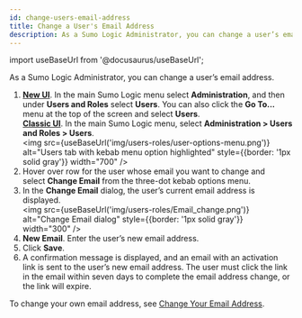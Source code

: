 ```yaml
---
id: change-users-email-address
title: Change a User's Email Address
description: As a Sumo Logic Administrator, you can change a user’s email address.
---
```


import useBaseUrl from '@docusaurus/useBaseUrl';

As a Sumo Logic Administrator, you can change a user’s email address.

1. [**New UI**](/docs/get-started/sumo-logic-ui). In the main Sumo Logic menu select **Administration**, and then under **Users and Roles** select **Users**. You can also click the **Go To...** menu at the top of the screen and select **Users**. <br/>[**Classic UI**](/docs/get-started/sumo-logic-ui-classic). In the main Sumo Logic menu, select **Administration > Users and Roles > Users**. <br/><img src={useBaseUrl('img/users-roles/user-options-menu.png')} alt="Users tab with kebab menu option highlighted" style={{border: '1px solid gray'}} width="700" />
1. Hover over row for the user whose email you want to change and select **Change Email** from the three-dot kebab options menu.
1. In the **Change Email** dialog, the user’s current email address is displayed. <br/><img src={useBaseUrl('img/users-roles/Email_change.png')} alt="Change Email dialog" style={{border: '1px solid gray'}} width="300" />
1. **New Email**. Enter the user’s new email address.
1. Click **Save**.
1. A confirmation message is displayed, and an email with an activation link is sent to the user’s new email address. The user must click the link in the email within seven days to complete the email address change, or the link will expire.    

To change your own email address, see [Change Your Email Address](../../../get-started/account-settings-preferences.md). 

